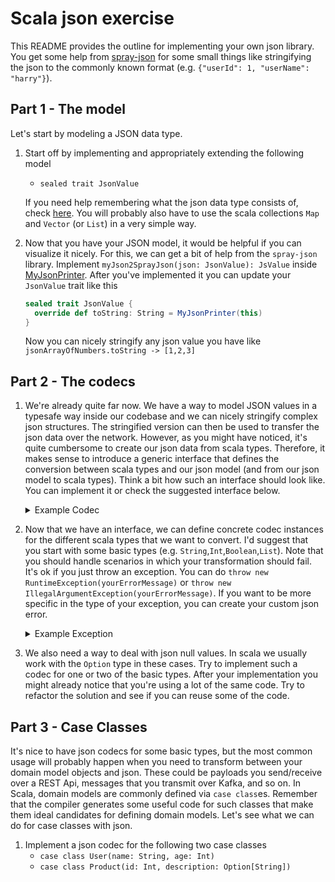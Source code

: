 # Scala json exercise
This README provides the outline for implementing your own json library.
You get some help from [spray-json](https://github.com/spray/spray-json) for some small things like stringifying
the json to the commonly known format (e.g. `{"userId": 1, "userName": "harry"}`).

## Part 1 - The model
Let's start by modeling a JSON data type.  

1. Start off by implementing and appropriately extending the following model
   * `sealed trait JsonValue`
   
   If you need help remembering what the json data type consists of, check 
   [here](https://en.wikipedia.org/wiki/JSON). You will probably also have to use the scala collections 
   `Map` and `Vector` (or `List`) in a very simple way.

2. Now that you have your JSON model, it would be helpful if you can visualize it nicely. For this, we can get a bit of 
help from the `spray-json` library. Implement `myJson2SprayJson(json: JsonValue): JsValue` inside 
[MyJsonPrinter](src/main/scala/json/MyJsonPrinter.scala). After you've implemented it you can update your `JsonValue` trait
like this
     
    ```scala
    sealed trait JsonValue {
      override def toString: String = MyJsonPrinter(this)
    }
    ```  

   Now you can nicely stringify any json value you have like `jsonArrayOfNumbers.toString -> [1,2,3]`

## Part 2 - The codecs
1. We're already quite far now. We have a way to model JSON values in a typesafe way inside our codebase and we can nicely
stringify complex json structures. The stringified version can then be used to transfer the json data over the network.
However, as you might have noticed, it's quite cumbersome to create our json data from scala types. Therefore, it makes
sense to introduce a generic interface that defines the conversion between scala types and our json model 
(and from our json model to scala types). Think a bit how such an interface should look like. You can implement it or 
check the suggested interface below.

    <details>
    <summary>Example Codec</summary>
    
    ```scala
    trait JsonCodec[T] {
        def read(json: JsonValue): T
        def write(t: T): JsonValue
    }
    ```
    </details> 

2. Now that we have an interface, we can define concrete codec instances for the different scala types that we want to convert.
I'd suggest that you start with some basic types (e.g. `String`,`Int`,`Boolean`,`List`). Note that you should handle 
scenarios in which your transformation should fail. It's ok if you just throw an exception. 
You can do `throw new RuntimeException(yourErrorMessage)` or `throw new IllegalArgumentException(yourErrorMessage)`. If 
you want to be more specific in the type of your exception, you can create your custom json error. 

    <details>
    <summary>Example Exception</summary>
    
    ```scala
    class JsonReadException(msg: String) extends Exception(msg)
    class JsonWriteException(msg: String) extends Exception(msg)

    def jsonReadErr(msg: String): Nothing = throw new JsonReadException(msg)
    def jsonWriteErr(msg: String): Nothing = throw new JsonWriteException(msg)
    ```
    </details> 

3. We also need a way to deal with json null values. In scala we usually work with the `Option` type in these cases. 
Try to implement such a codec for one or two of the basic types. After your implementation you might already notice that
you're using a lot of the same code. Try to refactor the solution and see if you can reuse some of the code.

## Part 3 - Case Classes 
It's nice to have json codecs for some basic types, but the most common usage will probably happen when you need to 
transform between your domain model objects and json. These could be payloads you send/receive over a REST Api, messages that you 
transmit over Kafka, and so on. In Scala, domain models are commonly defined via `case class`es. Remember that the compiler 
generates some useful code for such classes that make them ideal candidates for defining domain models. Let's see what we 
can do for case classes with json. 

1. Implement a json codec for the following two case classes
   * `case class User(name: String, age: Int)`
   * `case class Product(id: Int, description: Option[String])`
   
   
